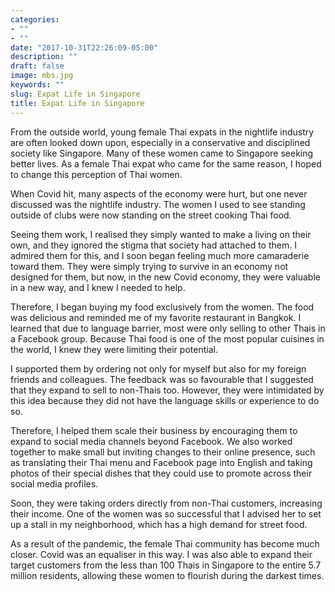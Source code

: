 ```yaml
---
categories:
- ""
- ""
date: "2017-10-31T22:26:09-05:00"
description: ""
draft: false
image: mbs.jpg
keywords: ""
slug: Expat Life in Singapore
title: Expat Life in Singapore
---
```


From the outside world, young female Thai expats in the nightlife industry are often looked down upon, especially in a conservative and disciplined society like Singapore. Many of these women came to Singapore seeking better lives. As a female Thai expat who came for the same reason, I hoped to change this perception of Thai women.

When Covid hit, many aspects of the economy were hurt, but one never discussed was the nightlife industry. The women I used to see standing outside of clubs were now standing on the street cooking Thai food.

Seeing them work, I realised they simply wanted to make a living on their own, and they ignored the stigma that society had attached to them. I admired them for this, and I soon began feeling much more camaraderie toward them. They were simply trying to survive in an economy not designed for them, but now, in the new Covid economy, they were valuable in a new way, and I knew I needed to help.

Therefore, I began buying my food exclusively from the women. The food was delicious and reminded me of my favorite restaurant in Bangkok. I learned that due to language barrier, most were only selling to other Thais in a Facebook group. Because Thai food is one of the most popular cuisines in the world, I knew they were limiting their potential.

I supported them by ordering not only for myself but also for my foreign friends and colleagues. The feedback was so favourable that I suggested that they expand to sell to non-Thais too. However, they were intimidated by this idea because they did not have the language skills or experience to do so.

Therefore, I helped them scale their business by encouraging them to expand to social media channels beyond Facebook. We also worked together to make small but inviting changes to their online presence, such as translating their Thai menu and Facebook page into English and taking photos of their special dishes that they could use to promote across their social media profiles.

Soon, they were taking orders directly from non-Thai customers, increasing their income. One of the women was so successful that I advised her to set up a stall in my neighborhood, which has a high demand for street food.

As a result of the pandemic, the female Thai community has become much closer. Covid was an equaliser in this way. I was also able to expand their target customers from the less than 100 Thais in Singapore to the entire 5.7 million residents, allowing these women to flourish during the darkest times.
